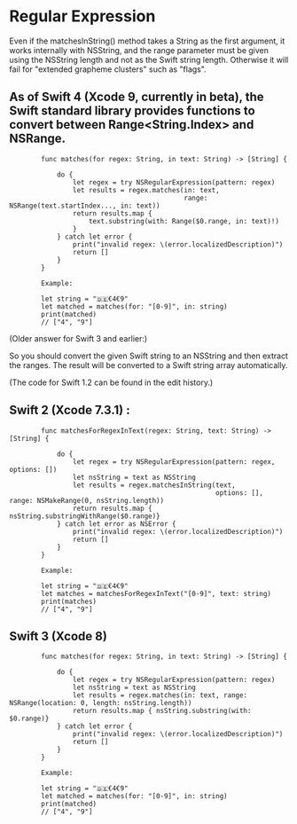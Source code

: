 # Regular Expression



Even if the matchesInString() method takes a String as the first argument, it works internally with NSString, and the range parameter must be given using the NSString length and not as the Swift string length. Otherwise it will fail for "extended grapheme clusters" such as "flags".

## As of Swift 4 (Xcode 9, currently in beta), the Swift standard library provides functions to convert between Range<String.Index> and NSRange.

            func matches(for regex: String, in text: String) -> [String] {

                do {
                    let regex = try NSRegularExpression(pattern: regex)
                    let results = regex.matches(in: text,
                                                range: NSRange(text.startIndex..., in: text))
                    return results.map {
                        text.substring(with: Range($0.range, in: text)!)
                    }
                } catch let error {
                    print("invalid regex: \(error.localizedDescription)")
                    return []
                }
            }

            Example:

            let string = "🇩🇪€4€9"
            let matched = matches(for: "[0-9]", in: string)
            print(matched)
            // ["4", "9"]

(Older answer for Swift 3 and earlier:)

So you should convert the given Swift string to an NSString and then extract the ranges. The result will be converted to a Swift string array automatically.

(The code for Swift 1.2 can be found in the edit history.)

## Swift 2 (Xcode 7.3.1) :

            func matchesForRegexInText(regex: String, text: String) -> [String] {

                do {
                    let regex = try NSRegularExpression(pattern: regex, options: [])
                    let nsString = text as NSString
                    let results = regex.matchesInString(text,
                                                        options: [], range: NSMakeRange(0, nsString.length))
                    return results.map { nsString.substringWithRange($0.range)}
                } catch let error as NSError {
                    print("invalid regex: \(error.localizedDescription)")
                    return []
                }
            }

            Example:

            let string = "🇩🇪€4€9"
            let matches = matchesForRegexInText("[0-9]", text: string)
            print(matches)
            // ["4", "9"]

## Swift 3 (Xcode 8)

            func matches(for regex: String, in text: String) -> [String] {

                do {
                    let regex = try NSRegularExpression(pattern: regex)
                    let nsString = text as NSString
                    let results = regex.matches(in: text, range: NSRange(location: 0, length: nsString.length))
                    return results.map { nsString.substring(with: $0.range)}
                } catch let error {
                    print("invalid regex: \(error.localizedDescription)")
                    return []
                }
            }

            Example:

            let string = "🇩🇪€4€9"
            let matched = matches(for: "[0-9]", in: string)
            print(matched)
            // ["4", "9"]

